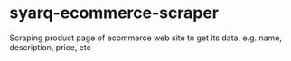 # syarq-ecommerce-scraper
Scraping product page of ecommerce web site to get its data, e.g. name, description, price, etc
